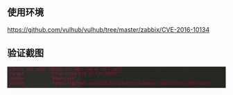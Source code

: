## 使用环境

https://github.com/vulhub/vulhub/tree/master/zabbix/CVE-2016-10134

## 验证截图

![1566371692813](./zabbix-cve-2016-10134-sqli.png)


